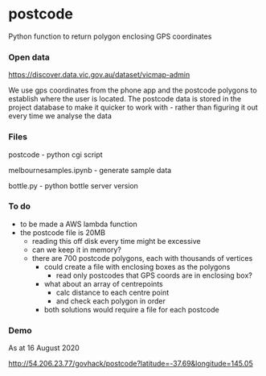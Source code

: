 # postcode
Python function to return polygon enclosing GPS coordinates

### Open data

https://discover.data.vic.gov.au/dataset/vicmap-admin

We use gps coordinates from the phone app and the postcode polygons to establish where the user is located. The postcode data is stored in the project database to make it quicker to work with - rather than figuring it out every time we analyse the data

### Files

postcode - python cgi script

melbournesamples.ipynb - generate sample data

bottle.py - python bottle server version

### To do

- to be made a AWS lambda function
- the postcode file is 20MB
  - reading this off disk every time might be excessive
  - can we keep it in memory?
  - there are 700 postcode polygons, each with thousands of vertices
    - could create a file with enclosing boxes as the polygons
      - read only postcodes that GPS coords are in enclosing box?
    - what about an array of centrepoints
      - calc distance to each centre point
      - and check each polygon in order
    - both solutions would require a file for each postcode

### Demo

As at 16 August 2020

http://54.206.23.77/govhack/postcode?latitude=-37.69&longitude=145.05
